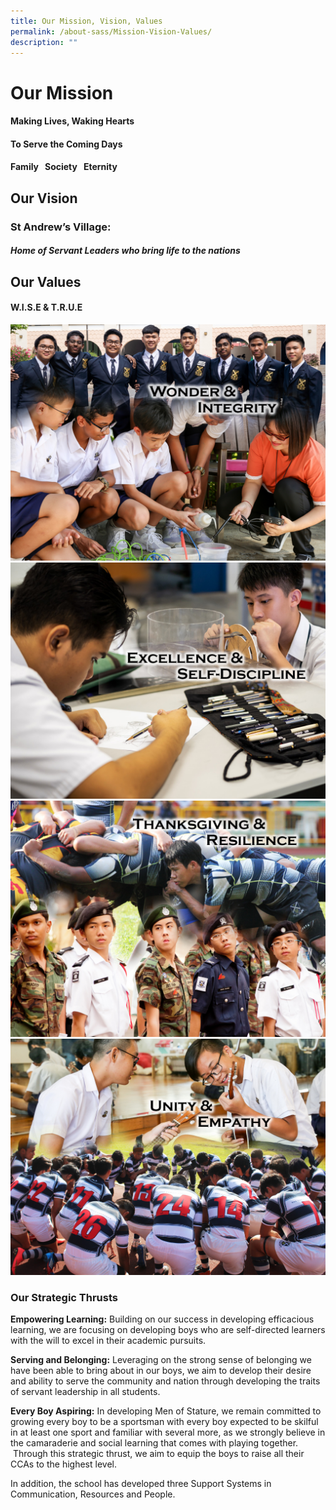```yaml
---
title: Our Mission, Vision, Values
permalink: /about-sass/Mission-Vision-Values/
description: ""
---
```

# Our Mission

#### **Making Lives, Waking Hearts**

#### **To Serve the Coming Days**

#### **Family   Society   Eternity**

  

## Our Vision

### **St Andrew’s Village:** 

##### Home of Servant Leaders who bring life to the nations

  
## Our Values
#### **W.I.S.E   &   T.R.U.E**


 
![](/images/Mission4.jpeg)![](/images/Mission.jpeg)
![](/images/Mission2.jpeg)
![](/images/Mission3.jpeg)


### Our Strategic Thrusts

**Empowering Learning:** Building on our success in developing efficacious learning, we are focusing on developing boys who are self-directed learners with the will to excel in their academic pursuits.

  

**Serving and Belonging:** Leveraging on the strong sense of belonging we have been able to bring about in our boys, we aim to develop their desire and ability to serve the community and nation through developing the traits of servant leadership in all students.

  

**Every Boy Aspiring:** In developing Men of Stature, we remain committed to growing every boy to be a sportsman with every boy expected to be skilful in at least one sport and familiar with several more, as we strongly believe in the camaraderie and social learning that comes with playing together.  Through this strategic thrust, we aim to equip the boys to raise all their CCAs to the highest level.  

  

In addition, the school has developed three Support Systems in Communication, Resources and People.